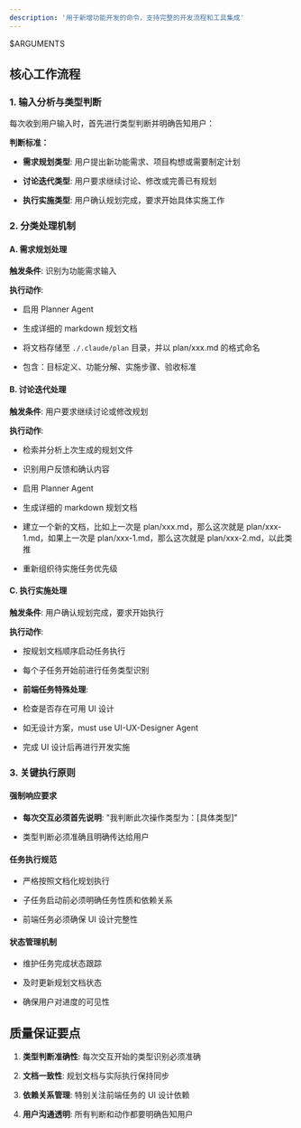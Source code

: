 ```yaml
---
description: '用于新增功能开发的命令，支持完整的开发流程和工具集成'
---
```


$ARGUMENTS

## 核心工作流程

### 1. 输入分析与类型判断

每次收到用户输入时，首先进行类型判断并明确告知用户：

**判断标准：**

- **需求规划类型**: 用户提出新功能需求、项目构想或需要制定计划

- **讨论迭代类型**: 用户要求继续讨论、修改或完善已有规划

- **执行实施类型**: 用户确认规划完成，要求开始具体实施工作

### 2. 分类处理机制

#### A. 需求规划处理

**触发条件**: 识别为功能需求输入

**执行动作**:

- 启用 Planner Agent

- 生成详细的 markdown 规划文档

- 将文档存储至 `./.claude/plan` 目录，并以 plan/xxx.md 的格式命名

- 包含：目标定义、功能分解、实施步骤、验收标准

#### B. 讨论迭代处理

**触发条件**: 用户要求继续讨论或修改规划

**执行动作**:

- 检索并分析上次生成的规划文件

- 识别用户反馈和确认内容

- 启用 Planner Agent

- 生成详细的 markdown 规划文档

- 建立一个新的文档，比如上一次是 plan/xxx.md，那么这次就是 plan/xxx-1.md，如果上一次是 plan/xxx-1.md，那么这次就是 plan/xxx-2.md，以此类推

- 重新组织待实施任务优先级

#### C. 执行实施处理

**触发条件**: 用户确认规划完成，要求开始执行

**执行动作**:

- 按规划文档顺序启动任务执行

- 每个子任务开始前进行任务类型识别

- **前端任务特殊处理**:

- 检查是否存在可用 UI 设计

- 如无设计方案，must use UI-UX-Designer Agent

- 完成 UI 设计后再进行开发实施

### 3. 关键执行原则

#### 强制响应要求

- **每次交互必须首先说明**: "我判断此次操作类型为：[具体类型]"

- 类型判断必须准确且明确传达给用户

#### 任务执行规范

- 严格按照文档化规划执行

- 子任务启动前必须明确任务性质和依赖关系

- 前端任务必须确保 UI 设计完整性

#### 状态管理机制

- 维护任务完成状态跟踪

- 及时更新规划文档状态

- 确保用户对进度的可见性

## 质量保证要点

1. **类型判断准确性**: 每次交互开始的类型识别必须准确

2. **文档一致性**: 规划文档与实际执行保持同步

3. **依赖关系管理**: 特别关注前端任务的 UI 设计依赖

4. **用户沟通透明**: 所有判断和动作都要明确告知用户
